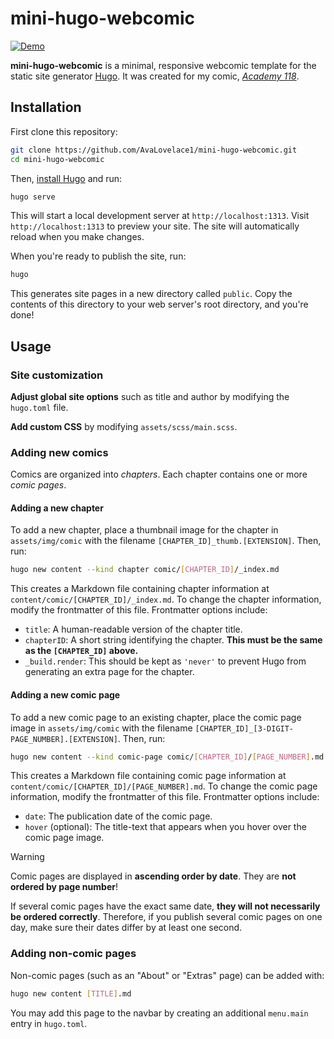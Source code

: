 # mini-hugo-webcomic

[![Demo][Browser]][Demo]

**mini-hugo-webcomic** is a minimal, responsive webcomic template for the static site
generator [Hugo](https://gohugo.io/).
It was created for my comic, *[Academy 118](https://academy118.com)*.

## Installation

First clone this repository:

```bash
git clone https://github.com/AvaLovelace1/mini-hugo-webcomic.git
cd mini-hugo-webcomic
````

Then, [install Hugo](https://gohugo.io/installation/) and run:

```bash
hugo serve
```

This will start a local development server at `http://localhost:1313`.
Visit `http://localhost:1313` to preview your site.
The site will automatically reload when you make changes.

When you're ready to publish the site, run:

```bash
hugo
```

This generates site pages in a new directory called `public`.
Copy the contents of this directory to your web server's root directory, and you're done!

## Usage

### Site customization

**Adjust global site options** such as title and author by modifying the `hugo.toml` file.

**Add custom CSS** by modifying `assets/scss/main.scss`.

### Adding new comics

Comics are organized into _chapters_. Each chapter contains one or more _comic pages_.

#### Adding a new chapter

To add a new chapter, place a thumbnail image for the chapter in `assets/img/comic`
with the filename `[CHAPTER_ID]_thumb.[EXTENSION]`. Then, run:

```bash
hugo new content --kind chapter comic/[CHAPTER_ID]/_index.md
```

This creates a Markdown file containing chapter information at `content/comic/[CHAPTER_ID]/_index.md`.
To change the chapter information, modify the frontmatter of this file. Frontmatter options include:

- `title`: A human-readable version of the chapter title.
- `chapterID`: A short string identifying the chapter. **This must be the same as the `[CHAPTER_ID]` above.**
- `_build.render`: This should be kept as `'never'` to prevent Hugo from generating an extra page for the chapter.

#### Adding a new comic page

To add a new comic page to an existing chapter, place the comic page image in `assets/img/comic`
with the filename `[CHAPTER_ID]_[3-DIGIT-PAGE_NUMBER].[EXTENSION]`. Then, run:

```bash
hugo new content --kind comic-page comic/[CHAPTER_ID]/[PAGE_NUMBER].md
```

This creates a Markdown file containing comic page information at `content/comic/[CHAPTER_ID]/[PAGE_NUMBER].md`.
To change the comic page information, modify the frontmatter of this file. Frontmatter options include:

- `date`: The publication date of the comic page.
- `hover` (optional): The title-text that appears when you hover over the comic page image.

> [!WARNING]
> Comic pages are displayed in **ascending order by date**. They are **not ordered by page number**!
>
> If several comic pages have the exact same date, **they will not necessarily be ordered correctly**.
> Therefore, if you publish several comic pages on one day, make sure their dates differ by at least one second.

### Adding non-comic pages

Non-comic pages (such as an "About" or "Extras" page) can be added with:

```bash
hugo new content [TITLE].md
```

You may add this page to the navbar by creating an additional `menu.main` entry in `hugo.toml`.

<!-- Links -->

[Demo]: https://avalovelace1.github.io/mini-hugo-webcomic/

[Browser]: https://img.shields.io/badge/Live%20Demo-4285F4?logo=GoogleChrome&logoColor=white&style=for-the-badge